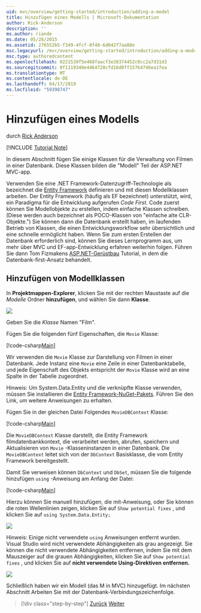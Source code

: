 ```yaml
---
uid: mvc/overview/getting-started/introduction/adding-a-model
title: Hinzufügen eines Modells | Microsoft-Dokumentation
author: Rick-Anderson
description: ''
ms.author: riande
ms.date: 05/28/2015
ms.assetid: 276552b5-f349-4fcf-8f40-6d042f7aa88e
msc.legacyurl: /mvc/overview/getting-started/introduction/adding-a-model
msc.type: authoredcontent
ms.openlocfilehash: 0221539f5e468faacf3e38374452c0cc2a7d31d3
ms.sourcegitcommit: 0f1119340e4464720cfd16d0ff15764746ea1fea
ms.translationtype: MT
ms.contentlocale: de-DE
ms.lasthandoff: 04/17/2019
ms.locfileid: "59398747"
---
```

# <a name="adding-a-model"></a>Hinzufügen eines Modells

durch [Rick Anderson]((https://twitter.com/RickAndMSFT))

[!INCLUDE [Tutorial Note](sample/code-location.md)]

In diesem Abschnitt fügen Sie einige Klassen für die Verwaltung von Filmen in einer Datenbank. Diese Klassen bilden die &quot;Modell&quot; Teil der ASP.NET MVC-app.

Verwenden Sie eine .NET Framework-Datenzugriff-Technologie als bezeichnet die [Entity Framework](https://docs.microsoft.com/ef/) definieren und mit diesen Modellklassen arbeiten. Der Entity Framework (häufig als EF bezeichnet) unterstützt, wird, ein Paradigma für die Entwicklung aufgerufen *Code First*. Code zuerst können Sie Modellobjekte zu erstellen, indem einfache Klassen schreiben. (Diese werden auch bezeichnet als POCO-Klassen von &quot;einfache alte CLR-Objekte.&quot;) Sie können dann die Datenbank erstellt haben, im laufenden Betrieb von Klassen, die einen Entwicklungsworkflow sehr übersichtlich und eine schnelle ermöglicht haben. Wenn Sie zum ersten Erstellen der Datenbank erforderlich sind, können Sie dieses Lernprogramm aus, um mehr über MVC und EF-app-Entwicklung erfahren weiterhin folgen. Führen Sie dann Tom Fizmakens [ASP.NET-Gerüstbau](xref:visual-studio/overview/2013/aspnet-scaffolding-overview) Tutorial, in dem die Datenbank-first-Ansatz behandelt.

## <a name="adding-model-classes"></a>Hinzufügen von Modellklassen

In **Projektmappen-Explorer**, klicken Sie mit der rechten Maustaste auf die *Modelle* Ordner **hinzufügen**, und wählen Sie dann **Klasse**.

![](adding-a-model/_static/image1.png)

Geben Sie die *Klasse* Namen &quot;Film&quot;.

Fügen Sie die folgenden fünf Eigenschaften, die `Movie` Klasse:

[!code-csharp[Main](adding-a-model/samples/sample1.cs)]

Wir verwenden die `Movie` Klasse zur Darstellung von Filmen in einer Datenbank. Jede Instanz eine `Movie` eine Zeile in einer Datenbanktabelle, und jede Eigenschaft des Objekts entspricht der `Movie` Klasse wird an eine Spalte in der Tabelle zugeordnet.

Hinweis: Um System.Data.Entity und die verknüpfte Klasse verwenden, müssen Sie installieren die [Entity Framework-NuGet-Pakets](https://www.nuget.org/packages/EntityFramework/). Führen Sie den Link, um weitere Anweisungen zu erhalten.

Fügen Sie in der gleichen Datei Folgendes `MovieDBContext` Klasse:

[!code-csharp[Main](adding-a-model/samples/sample2.cs?highlight=2,15-18)]

Die `MovieDBContext` Klasse darstellt, die Entity Framework filmdatenbankkontext, die verarbeitet werden, abrufen, speichern und Aktualisieren von `Movie` -Klasseninstanzen in einer Datenbank. Die `MovieDBContext` leitet sich von der `DbContext` Basisklasse, die vom Entity Framework bereitgestellt.

Damit Sie verweisen können `DbContext` und `DbSet`, müssen Sie die folgende hinzufügen `using` -Anweisung am Anfang der Datei:

[!code-csharp[Main](adding-a-model/samples/sample3.cs)]

Hierzu können Sie manuell hinzufügen, die mit-Anweisung, oder Sie können die roten Wellenlinien zeigen, klicken Sie auf `Show potential fixes` , und klicken Sie auf `using System.Data.Entity;`

![](adding-a-model/_static/image2.png)

Hinweis: Einige nicht verwendete `using` Anweisungen entfernt wurden. Visual Studio wird nicht verwendete Abhängigkeiten als grau angezeigt. Sie können die nicht verwendete Abhängigkeiten entfernen, indem Sie mit dem Mauszeiger auf die grauen Abhängigkeiten, klicken Sie auf `Show potential fixes` , und klicken Sie auf **nicht verwendete Using-Direktiven entfernen.**

![](adding-a-model/_static/image3.png)

Schließlich haben wir ein Modell (das M in MVC) hinzugefügt. Im nächsten Abschnitt Arbeiten Sie mit der Datenbank-Verbindungszeichenfolge.

> [!div class="step-by-step"]
> [Zurück](adding-a-view.md)
> [Weiter](creating-a-connection-string.md)
